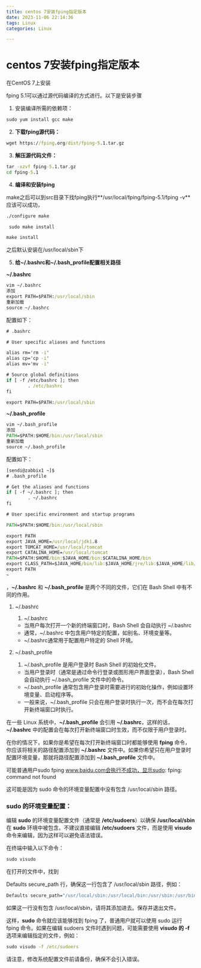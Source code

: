 ```yaml
---
title: centos 7安装fping指定版本
date: 2023-11-06 22:14:36
tags: Linux
categories: Linux

---
```


# centos 7安装fping指定版本

 <!-- more -->

在CentOS 7上安装

fping 5.1可以通过源代码编译的方式进行。以下是安装步骤

1. 安装编译所需的依赖项：

```cmd
sudo yum install gcc make
```



2. **下载fping源代码：**

```cmd
wget https://fping.org/dist/fping-5.1.tar.gz
```



3. **解压源代码文件：**

```cmd
tar -xzvf fping-5.1.tar.gz 
cd fping-5.1
```



4. **编译和安装fping**

make之后可以到src目录下找fping执行**/usr/local/fping/fping-5.1/fping -v** 应该可以成功，

```cmd
./configure make

 sudo make install

make install
```

之后默认安装在/usr/local/sbin下

5. **给~/.bashrc和~/.bash_profile配置相关路径**

**~/.bashrc**

```cmd
vim ~/.bashrc 
添加 
export PATH=$PATH:/usr/local/sbin
重新加载 
source ~/.bashrc
```

配置如下：

```cmd
# .bashrc

# User specific aliases and functions

alias rm='rm -i'
alias cp='cp -i'
alias mv='mv -i'

# Source global definitions
if [ -f /etc/bashrc ]; then
        . /etc/bashrc
fi

export PATH=$PATH:/usr/local/sbin
```

**~/.bash_profile**

```cmd
vim ~/.bash_profile
添加
PATH=$PATH:$HOME/bin:/usr/local/sbin
重新加载
source ~/.bash_profile
```

配置如下：

```cmd
[sendi@zabbix1 ~]$ 
# .bash_profile

# Get the aliases and functions
if [ -f ~/.bashrc ]; then
        . ~/.bashrc
fi

# User specific environment and startup programs

PATH=$PATH:$HOME/bin:/usr/local/sbin

export PATH
export JAVA_HOME=/usr/local/jdk1.8
export TOMCAT_HOME=/usr/local/tomcat
export CATALINA_HOME=/usr/local/tomcat
PATH=$PATH:$HOME/bin:$JAVA_HOME/bin:$CATALINA_HOME/bin
export CLASS_PATH=$JAVA_HOME/bin/lib:$JAVA_HOME/jre/lib:$JAVA_HOME/lib/tool.jar
export PATH
~           
```

  

，**~/.bashrc** 和 **~/.bash_profile** 是两个不同的文件，它们在 Bash Shell 中有不同的作用。

1. ~/.bashrc
   1. ~/.bashrc
   - 当用户每次打开一个新的终端窗口时，Bash Shell 会自动执行 ~/.bashrc
   - 通常，~/.bashrc 中包含用户特定的配置，如别名、环境变量等。
   - ~/.bashrc通常用于配置用户特定的 Shell 环境。

1. ~/.bash_profile
   1. ~/.bash_profile 是用户登录时 Bash Shell 的初始化文件。
   - 当用户登录时（通常是通过命令行登录或图形用户界面登录），Bash Shell 会自动执行 ~/.bash_profile 文件中的命令。
   - ~/.bash_profile 通常包含用户登录时需要进行的初始化操作，例如设置环境变量、启动程序等。
   - 一般来说，~/.bash_profile 只会在用户登录时执行一次，而不会在每次打开新终端窗口时执行。

在一些 Linux 系统中，**~/.bash_profile** 会引用 **~/.bashrc**，这样的话，**~/.bashrc** 中的配置会在每次打开新终端窗口时生效，而不仅限于用户登录时。

在你的情况下，如果你是希望在每次打开新终端窗口时都能够使用 **fping** 命令，你应该将相关的路径配置添加到 **~/.bashrc** 文件中。如果你希望只在用户登录时配置环境变量，那就将路径配置添加到 **~/.bash_profile** 文件中。

可能普通用户sudo fping www.baidu.com会执行不成功，显示sudo: fping: command not found

这可能是因为 sudo 命令的环境变量配置中没有包含 /usr/local/sbin 路径。

### **sudo** **的环境变量配置：**

编辑 **sudo** 的环境变量配置文件（通常是 **/etc/sudoers**）以确保 **/usr/local/sbin** 在 **sudo** 环境中被包含。不建议直接编辑 **/etc/sudoers** 文件，而是使用 **visudo** 命令来编辑，因为这样可以避免语法错误。

在终端中输入以下命令：

```cmd
sudo visudo
```

在打开的文件中，找到 

Defaults secure_path 行，确保这一行包含了 /usr/local/sbin 路径，例如：

```cmd
Defaults secure_path="/usr/local/sbin:/usr/local/bin:/usr/sbin:/usr/bin:/sbin:/bin"
```

如果这一行没有包含 /usr/local/sbin，请将其添加进去。保存并退出文件。

这样，**sudo** 命令就应该能够找到 fping 了，普通用户就可以使用 sudo 运行 fping 命令。如果在编辑 sudoers 文件时遇到问题，可能需要使用 **visudo 的 -f** 选项来编辑指定的文件，例如：

```cmd
sudo visudo -f /etc/sudoers
```

请注意，修改系统配置文件前请备份，确保不会引入错误。
